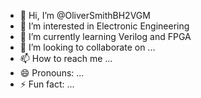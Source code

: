 - 👋 Hi, I’m @OliverSmithBH2VGM
- 👀 I’m interested in Electronic Engineering
- 🌱 I’m currently learning Verilog and FPGA
- 💞️ I’m looking to collaborate on ...
- 📫 How to reach me ...
- 😄 Pronouns: ...
- ⚡ Fun fact: ...

<!---
OliverSmithBH2VGM/OliverSmithBH2VGM is a ✨ special ✨ repository because its `README.md` (this file) appears on your GitHub profile.
You can click the Preview link to take a look at your changes.
--->
